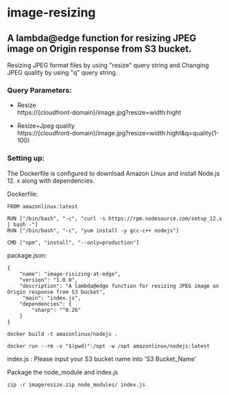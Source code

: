 # image-resizing
## A lambda@edge function for resizing JPEG image on Origin response from S3 bucket.
Resizing JPEG format files by using "resize" query string and Changing JPEG quality by using "q" query string.

### Query Parameters:

* Resize  
	https://{cloudfront-domain}/image.jpg?resize=width:hight

*	Resize+Jpeg quality  
https://{cloudfront-domain}/image.jpg?resize=width:hight&q=quality(1-100)
 

### Setting up:
The Dockerfile is configured to download Amazon Linux and install Node.js 12. x along with dependencies.

Dockerfile:
```
FROM amazonlinux:latest

RUN ["/bin/bash", "-c", "curl -s https://rpm.nodesource.com/setup_12.x | bash -"]
RUN ["/bin/bash", "-c", "yum install -y gcc-c++ nodejs"]

CMD ["npm", "install", "--only=production"]

```

package.json:
```
{
    "name": "image-risizing-at-edge",
    "version": "1.0.0",
    "description": "A lambda@edge function for resizing JPEG image on Origin response from S3 bucket",
     "main": "index.js",
    "dependencies": {
        "sharp": "^0.26"
    }
}
```
```
docker build -t amazonlinux/nodejs .
```
```
docker run --rm -v "$(pwd)":/opt -w /opt amazonlinux/nodejs:latest
```
index.js : Please input your S3 bucket name into 'S3 Bucket_Name'  

Package the node_module and index.js  
```
zip -r imageresize.zip node_modules/ index.js
```



